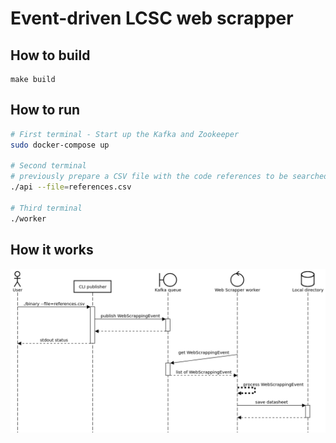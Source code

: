 # Event-driven LCSC web scrapper

## How to build

```
make build
```

## How to run

```sh
# First terminal - Start up the Kafka and Zookeeper
sudo docker-compose up

# Second terminal
# previously prepare a CSV file with the code references to be searched
./api --file=references.csv

# Third terminal
./worker
```

## How it works


![](docs/sequence_diagram.png)
